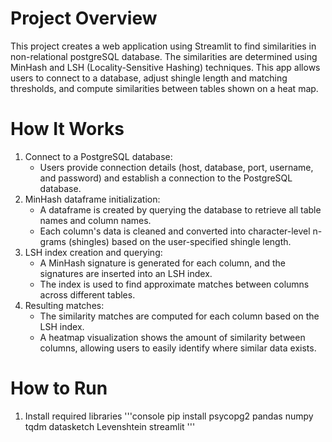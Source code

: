 # Project Overview

This project creates a web application using Streamlit to find similarities in non-relational postgreSQL database. The similarities are determined using MinHash and LSH (Locality-Sensitive Hashing) techniques. This app allows users to connect to a database, adjust shingle length and matching thresholds, and compute similarities between tables shown on a heat map.

# How It Works
1. Connect to a PostgreSQL database:
    - Users provide connection details (host, database, port, username, and password) and establish a connection to the PostgreSQL database.
3. MinHash dataframe initialization:
    - A dataframe is created by querying the database to retrieve all table names and column names.
    - Each column's data is cleaned and converted into character-level n-grams (shingles) based on the user-specified shingle length.
4. LSH index creation and querying:
    - A MinHash signature is generated for each column, and the signatures are inserted into an LSH index.
    - The index is used to find approximate matches between columns across different tables.
5. Resulting matches:
    - The similarity matches are computed for each column based on the LSH index.
    - A heatmap visualization shows the amount of similarity between columns, allowing users to easily identify where similar data exists.

# How to Run
1. Install required libraries
    '''console
   pip install psycopg2 pandas numpy tqdm datasketch Levenshtein streamlit
   '''
